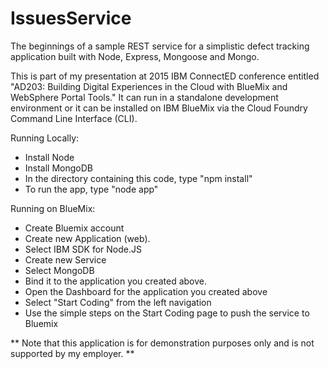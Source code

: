 # IssuesService
The beginnings of a sample REST service for a simplistic defect tracking application built with Node, Express, Mongoose and Mongo.

This is part of my presentation at 2015 IBM ConnectED conference entitled  "AD203: Building Digital Experiences in the Cloud with BlueMix and WebSphere Portal Tools."  It can run in a standalone development environment or it can be installed on IBM BlueMix via the Cloud Foundry Command Line Interface (CLI).

Running Locally:
- Install Node
- Install MongoDB
- In the directory containing this code, type "npm install"
- To run the app, type "node app"

Running on BlueMix:
- Create Bluemix account
- Create new Application (web). 
- Select IBM SDK for Node.JS
- Create new Service
- Select MongoDB
- Bind it to the application you created above.
- Open the Dashboard for the application you created above
- Select "Start Coding" from the left navigation
- Use the simple steps on the Start Coding page to push the service to Bluemix

 ** Note that this application is for demonstration purposes only and is not supported by my employer.  **



